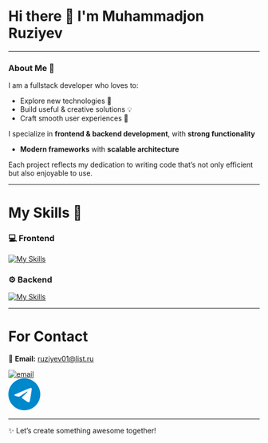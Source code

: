 # Hi there 👋 I'm Muhammadjon Ruziyev  

---

### About Me 🌟  

I am a fullstack developer who loves to:  
- Explore new technologies 🚀  
- Build useful & creative solutions 💡  
- Craft smooth user experiences 🎨  

I specialize in **frontend & backend development**, with **strong functionality**  
- **Modern frameworks** with **scalable architecture**  

Each project reflects my dedication to writing code that’s not only efficient but also enjoyable to use.  

---

# My Skills 🍫  

### 💻 Frontend  
[![My Skills](https://skillicons.dev/icons?i=html,css,js,react,vite,ts,reactnative,flutter,dart)](https://skillicons.dev)  

### ⚙️ Backend  
[![My Skills](https://skillicons.dev/icons?i=nodejs,nestjs)](https://skillicons.dev)  

---

# For Contact  

📧 **Email:** [ruziyev01@list.ru](mailto:ruziyev01@list.ru)  

[![email](https://skillicons.dev/icons?i=gmail)](mailto:ruziyev01@list.ru)  
[![telegram](https://github.com/CLorant/readme-social-icons/blob/main/large/filled/telegram.svg)](https://t.me/scooby_bolshoy)  

---
✨ Let’s create something awesome together!
